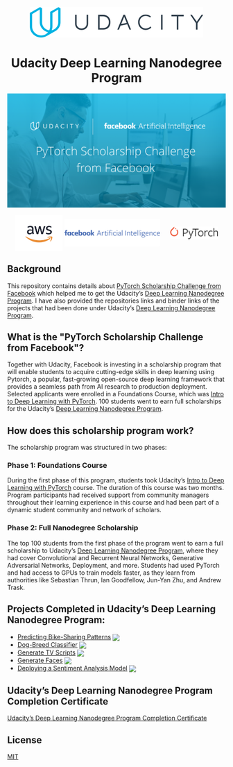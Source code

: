 <div align="center">
<img
src="assets/Udacity-Deep-Learning-Nanodegree-Program_1.svg" width="400" />
<br />
<h1>Udacity Deep Learning Nanodegree Program</h1>
</div>

<p align="center">
<img src="assets/Udacity-Deep-Learning-Nanodegree-Program_2.png" />
</p>

<p align="center">
<a href="https://aws.amazon.com/"><img align="center" src="assets/Udacity-Deep-Learning-Nanodegree-Program_3.svg" width="110" /></a>
<a href="https://ai.facebook.com/"><img align="center" src="assets/Udacity-Deep-Learning-Nanodegree-Program_4.svg" width="220" /></a>
&nbsp;&nbsp;&nbsp;&nbsp;
<a href="https://pytorch.org/"><img align="center" src="assets/Udacity-Deep-Learning-Nanodegree-Program_5.svg" width="110" /></a>
</p>

## Background

This repository contains details about [PyTorch Scholarship Challenge from Facebook](https://www.udacity.com/scholarships/facebook-pytorch-scholarship) which helped me to get the Udacity’s [Deep Learning Nanodegree Program](https://www.udacity.com/course/deep-learning-nanodegree--nd101). I have also provided the repositories links and binder links of the projects that had been done under Udacity’s [Deep Learning Nanodegree Program](https://www.udacity.com/course/deep-learning-nanodegree--nd101).

## What is the "PyTorch Scholarship Challenge from Facebook"?

Together with Udacity, Facebook is investing in a scholarship program that will enable students to acquire cutting-edge skills in deep learning using Pytorch, a popular, fast-growing open-source deep learning framework that provides a seamless path from AI research to production deployment. Selected applicants were enrolled in a Foundations Course, which was [Intro to Deep Learning with PyTorch](https://www.udacity.com/course/deep-learning-pytorch--ud188). 100 students went to earn full scholarships for the Udacity’s [Deep Learning Nanodegree Program](https://www.udacity.com/course/deep-learning-nanodegree--nd101).

## How does this scholarship program work?

The scholarship program was structured in two phases:

### Phase 1: Foundations Course

During the first phase of this program, students took Udacity’s [Intro to Deep Learning with PyTorch](https://www.udacity.com/course/deep-learning-pytorch--ud188) course. The duration of this course was two months. Program participants had received support from community managers throughout their learning experience in this course and had been part of a dynamic student community and network of scholars.

### Phase 2: Full Nanodegree Scholarship

The top 100 students from the first phase of the program went to earn a full scholarship to Udacity’s [Deep Learning Nanodegree Program](https://www.udacity.com/course/deep-learning-nanodegree--nd101), where they had cover Convolutional and Recurrent Neural Networks, Generative Adversarial Networks, Deployment, and more. Students had used PyTorch and had access to GPUs to train models faster, as they learn from authorities like Sebastian Thrun, Ian Goodfellow, Jun-Yan Zhu, and Andrew Trask.

## Projects Completed in Udacity’s Deep Learning Nanodegree Program:

- [Predicting Bike-Sharing Patterns](https://github.com/iamrajiv/Predicting-Bike-Sharing-Patterns)&nbsp;<a href="https://mybinder.org/v2/gh/iamrajiv/Predicting-Bike-Sharing-Patterns/master"><img align="center" src="https://mybinder.org/static/logo.svg" width="100" /></a>
- [Dog-Breed Classifier](https://github.com/iamrajiv/Dog-Breed-Classifier)&nbsp;<a href="https://mybinder.org/v2/gh/iamrajiv/Dog-Breed-Classifier/master"><img align="center" src="https://mybinder.org/static/logo.svg" width="100" /></a>
- [Generate TV Scripts](https://github.com/iamrajiv/Generate-TV-Scripts)&nbsp;<a href="https://mybinder.org/v2/gh/iamrajiv/Generate-TV-Scripts/master"><img align="center" src="https://mybinder.org/static/logo.svg" width="100" /></a>
- [Generate Faces](https://github.com/iamrajiv/Generate-Faces)&nbsp;<a href="https://mybinder.org/v2/gh/iamrajiv/Generate-Faces/master"><img align="center" src="https://mybinder.org/static/logo.svg" width="100" /></a>
- [Deploying a Sentiment Analysis Model](https://github.com/iamrajiv/Deploying-a-Sentiment-Analysis-Model)&nbsp;<a href="https://mybinder.org/v2/gh/iamrajiv/Deploying-a-Sentiment-Analysis-Model/master"><img align="center" src="https://mybinder.org/static/logo.svg" width="100" /></a>

## Udacity’s Deep Learning Nanodegree Program Completion Certificate

[Udacity’s Deep Learning Nanodegree Program Completion Certificate](https://graduation.udacity.com/confirm/5GDJ9MFC)

## License

[MIT](https://github.com/iamrajiv/Udacity-Deep-Learning-Nanodegree-Program/blob/master/LICENSE)
